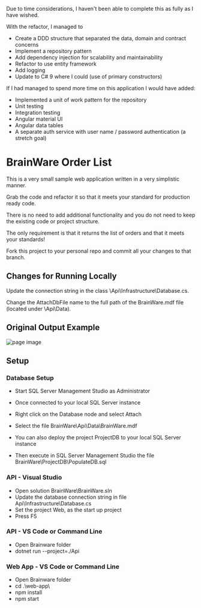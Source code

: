 Due to time considerations, I haven't been able to complete this as fully as I have wished.

With the refactor, I managed to 
- Create a DDD structure that separated the data, domain and contract concerns
- Implement a repository pattern
- Add dependency injection for scalability and maintainability
- Refactor to use entity framework
- Add logging
- Update to C# 9 where I could (use of primary constructors)

If I had managed to spend more time on this application I would have added:

- Implemented a unit of work pattern for the repository
- Unit testing
- Integration testing
- Angular material UI
- Angular data tables
- A separate auth service with user name / password authentication (a stretch goal)

# BrainWare Order List

This is a very small sample web application written in a very simplistic manner.

Grab the code and refactor it so that it meets your standard for production ready code.

There is no need to add additional functionality and you do not need to keep the existing code or project structure.

The only requirement is that it returns the list of orders and that it meets your standards!

Fork this project to your personal repo and commit all your changes to that branch. 

## Changes for Running Locally

Update the connection string in the class <project root>\Api\Infrastructure\Database.cs.

Change the AttachDbFile name to the full path of the BrainWare.mdf file (located under <project root>\Api\Data\).


## Original Output Example
![page image](output.GIF?raw=true)


## Setup

### Database Setup
- Start SQL Server Management Studio as Administrator
- Once connected to your local SQL Server instance
- Right click on the Database node and select Attach
- Select the file BrainWare\Api\Data\BrainWare.mdf

- You can also deploy the project ProjectDB to your local SQL Server instance
- Then execute in SQL Server Management Studio the file BrainWare\ProjectDB\PopulateDB.sql

### API - Visual Studio
- Open solution BrainWare\BrainWare.sln
- Update the database connection string in file Api\Infrastructure\Database.cs
- Set the project Web, as the start up project
- Press F5

### API - VS Code or Command Line
- Open Brainware folder
- dotnet run --project=./Api

### Web App - VS Code or Command Line
- Open Brainware folder
- cd .\web-app\
- npm install
- npm start
